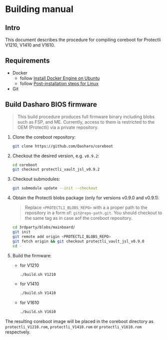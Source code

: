 # Building manual

## Intro

This document describes the procedure for compiling coreboot for Protectli
V1210, V1410 and V1610.

## Requirements

- Docker
    + follow [Install Docker Engine on Ubuntu](https://docs.docker.com/engine/install/ubuntu/)
    + follow [Post-installation steps for Linux](https://docs.docker.com/engine/install/linux-postinstall/)
- Git

## Build Dasharo BIOS firmware

> This build procedure produces full firmware binary including blobs such as
> FSP, and ME. Currently, access to them is restricted to the OEM (Protectli) via
> a private repository.

1. Clone the coreboot repository:

    ```bash
    git clone https://github.com/Dasharo/coreboot
    ```

2. Checkout the desired version, e.g. `v0.9.2`:

    ```bash
    cd coreboot
    git checkout protectli_vault_jsl_v0.9.2
    ```

3. Checkout submodules:

    ```bash
    git submodule update --init --checkout
    ```

4. Obtain the Protectli blobs package (only for versions v0.9.0 and v0.9.1):

    > Replace `<PROTECTLI_BLOBS_REPO>` with a a proper path to the repository
    > in a form of: `git@repo-path.git`. You should checkout to the same tag as
    > in case aof the coreboot repository.

    ```bash
    cd 3rdparty/blobs/mainboard/
    git init
    git remote add origin <PROTECTLI_BLOBS_REPO>
    git fetch origin && git checkout protectli_vault_jsl_v0.9.0
    cd -
    ```

5. Build the firmware:

    + for V1210

        ```bash
        ./build.sh V1210
        ```

    + for V1410

        ```bash
        ./build.sh V1410
        ```

    + for V1610

        ```bash
        ./build.sh V1610
        ```

The resulting coreboot image will be placed in the coreboot directory as
`protectli_V1210.rom`, `protectli_V1410.rom` or `protectli_V1610.rom`
respectvely.
